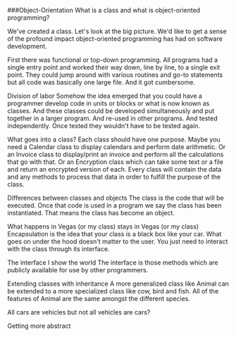 ###Object-Orientation
What is a class and what is object-oriented programming?

We've created a class. Let's look at the big picture. We'd like to get a sense of the profound impact object-oriented programming has had on software development.

First there was functional or top-down programming. All programs had a single entry point and worked their way down, line by line, to a single exit point. They could jump around with various routines and go-to statements but all code was basically one large file. And it got cumbersome.

Division of labor
Somehow the idea emerged that you could have a programmer develop code in units or blocks or what is now known as classes. And these classes could be developed simultaneously and put together in a larger program. And re-used in other programs. And tested independently. Once tested they wouldn't have to be tested again.

What goes into a class?
Each class should have one purpose. Maybe you need a Calendar class to display calendars and perform date arithmetic. Or an Invoice class to display/print an invoice and perform all the calculations that go with that. Or an Encryption class which can take some text or a file and return an encrypted version of each. Every class will contain the data and any methods to process that data in order to fulfill the purpose of the class. 

Differences between classes and objects
The class is the code that will be executed. Once that code is used in a program we say the class has been instantiated. That means the class has become an object.

What happens in Vegas (or my class) stays in Vegas (or my class)
Encapsulation is the idea that your  class is a black box like your car. What goes on under the hood doesn't matter to the user. You just need to interact with the class through its interface.

The interface I show the world
The interface is those methods which are publicly available for use by other programmers.

Extending classes with inheritance
A more generalized class like Animal can be extended to a more specialized class like cow, bird and fish. All of the features of Animal are the same amongst the different species.

All cars are vehicles but not all vehicles are cars?

Getting more abstract




